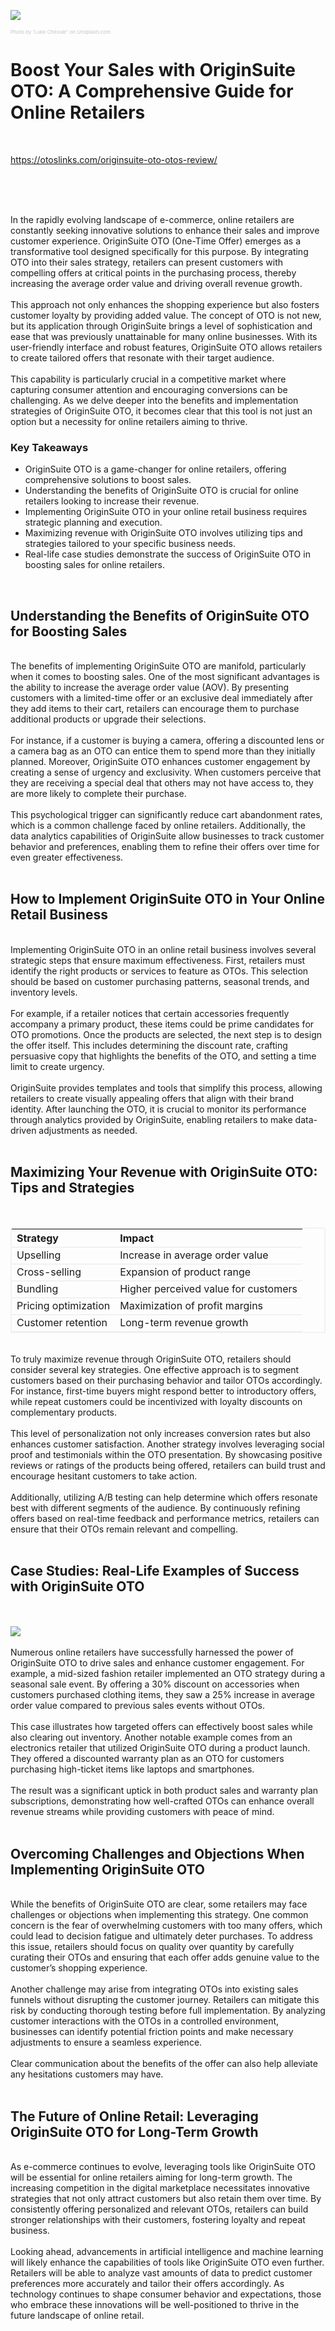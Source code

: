 <p><img src="https://images.unsplash.com/photo-1551288049-bebda4e38f71?crop=entropy&cs=srgb&fm=jpg&ixid=M3w0MDY0MzJ8MHwxfHNlYXJjaHwxfHxEYXRhJTIwdmlzdWFsaXphdGlvbnxlbnwwfDB8fHwxNzQ0NDUwNjkzfDA&ixlib=rb-4.0.3&q=85&w=900"></p>
<p><span style="color: #c5c5c5;font-size: 8px;">Photo by &apos;Luke Chesser&apos; on Unsplash.com</span></p>
<h1>Boost Your Sales with OriginSuite OTO: A Comprehensive Guide for Online Retailers</h1>
<p><br></p>
<p><a data-fr-linked="true" href="https://otoslinks.com/originsuite-oto-otos-review/">https://otoslinks.com/originsuite-oto-otos-review/</a></p>
<p><br></p>
<p><br><br>In the rapidly evolving landscape of e-commerce, online retailers are constantly seeking innovative solutions to enhance their sales and improve customer experience. OriginSuite OTO (One-Time Offer) emerges as a transformative tool designed specifically for this purpose. By integrating OTO into their sales strategy, retailers can present customers with compelling offers at critical points in the purchasing process, thereby increasing the average order value and driving overall revenue growth.&nbsp;<br><br>This approach not only enhances the shopping experience but also fosters customer loyalty by providing added value. The concept of OTO is not new, but its application through OriginSuite brings a level of sophistication and ease that was previously unattainable for many online businesses. With its user-friendly interface and robust features, OriginSuite OTO allows retailers to create tailored offers that resonate with their target audience.&nbsp;<br><br>This capability is particularly crucial in a competitive market where capturing consumer attention and encouraging conversions can be challenging. As we delve deeper into the benefits and implementation strategies of OriginSuite OTO, it becomes clear that this tool is not just an option but a necessity for online retailers aiming to thrive.</p>
<h3>Key Takeaways</h3>
<ul>
    <li>OriginSuite OTO is a game-changer for online retailers, offering comprehensive solutions to boost sales.</li>
    <li>Understanding the benefits of OriginSuite OTO is crucial for online retailers looking to increase their revenue.</li>
    <li>Implementing OriginSuite OTO in your online retail business requires strategic planning and execution.</li>
    <li>Maximizing revenue with OriginSuite OTO involves utilizing tips and strategies tailored to your specific business needs.</li>
    <li>Real-life case studies demonstrate the success of OriginSuite OTO in boosting sales for online retailers.</li>
</ul>
<p>&nbsp;</p>
<h2>Understanding the Benefits of OriginSuite OTO for Boosting Sales</h2>
<p><br>The benefits of implementing OriginSuite OTO are manifold, particularly when it comes to boosting sales. One of the most significant advantages is the ability to increase the average order value (AOV). By presenting customers with a limited-time offer or an exclusive deal immediately after they add items to their cart, retailers can encourage them to purchase additional products or upgrade their selections.&nbsp;<br><br>For instance, if a customer is buying a camera, offering a discounted lens or a camera bag as an OTO can entice them to spend more than they initially planned. Moreover, OriginSuite OTO enhances customer engagement by creating a sense of urgency and exclusivity. When customers perceive that they are receiving a special deal that others may not have access to, they are more likely to complete their purchase.&nbsp;<br><br>This psychological trigger can significantly reduce cart abandonment rates, which is a common challenge faced by online retailers. Additionally, the data analytics capabilities of OriginSuite allow businesses to track customer behavior and preferences, enabling them to refine their offers over time for even greater effectiveness.<br><br></p>
<h2>How to Implement OriginSuite OTO in Your Online Retail Business</h2>
<p><br>Implementing OriginSuite OTO in an online retail business involves several strategic steps that ensure maximum effectiveness. First, retailers must identify the right products or services to feature as OTOs. This selection should be based on customer purchasing patterns, seasonal trends, and inventory levels.&nbsp;<br><br>For example, if a retailer notices that certain accessories frequently accompany a primary product, these items could be prime candidates for OTO promotions. Once the products are selected, the next step is to design the offer itself. This includes determining the discount rate, crafting persuasive copy that highlights the benefits of the OTO, and setting a time limit to create urgency.&nbsp;<br><br>OriginSuite provides templates and tools that simplify this process, allowing retailers to create visually appealing offers that align with their brand identity. After launching the OTO, it is crucial to monitor its performance through analytics provided by OriginSuite, enabling retailers to make data-driven adjustments as needed.<br><br></p>
<h2>Maximizing Your Revenue with OriginSuite OTO: Tips and Strategies</h2>
<p>&nbsp;</p>
<table style="border-collapse: collapse; border: 2px solid rgb(242, 242, 242) !important; width: 100%;">
    <thead>
        <tr style="color: inherit;">
            <th style="text-align: left;border-bottom: 1px solid #e5e7eb;">Strategy</th>
            <th style="text-align: left;border-bottom: 1px solid #e5e7eb;">Impact</th>
        </tr>
    </thead>
    <tbody>
        <tr style="color: inherit;">
            <td style="text-align: left;border-bottom: 1px solid #e5e7eb;">Upselling</td>
            <td style="text-align: left;border-bottom: 1px solid #e5e7eb;">Increase in average order value</td>
        </tr>
        <tr style="color: inherit;">
            <td style="text-align: left;border-bottom: 1px solid #e5e7eb;">Cross-selling</td>
            <td style="text-align: left;border-bottom: 1px solid #e5e7eb;">Expansion of product range</td>
        </tr>
        <tr style="color: inherit;">
            <td style="text-align: left;border-bottom: 1px solid #e5e7eb;">Bundling</td>
            <td style="text-align: left;border-bottom: 1px solid #e5e7eb;">Higher perceived value for customers</td>
        </tr>
        <tr style="color: inherit;">
            <td style="text-align: left;border-bottom: 1px solid #e5e7eb;">Pricing optimization</td>
            <td style="text-align: left;border-bottom: 1px solid #e5e7eb;">Maximization of profit margins</td>
        </tr>
        <tr style="color: inherit;">
            <td style="text-align: left;border-bottom: 1px solid #e5e7eb;">Customer retention</td>
            <td style="text-align: left;border-bottom: 1px solid #e5e7eb;">Long-term revenue growth</td>
        </tr>
    </tbody>
</table>
<p><br>To truly maximize revenue through OriginSuite OTO, retailers should consider several key strategies. One effective approach is to segment customers based on their purchasing behavior and tailor OTOs accordingly. For instance, first-time buyers might respond better to introductory offers, while repeat customers could be incentivized with loyalty discounts on complementary products.&nbsp;<br><br>This level of personalization not only increases conversion rates but also enhances customer satisfaction. Another strategy involves leveraging social proof and testimonials within the OTO presentation. By showcasing positive reviews or ratings of the products being offered, retailers can build trust and encourage hesitant customers to take action.&nbsp;<br><br>Additionally, utilizing A/B testing can help determine which offers resonate best with different segments of the audience. By continuously refining offers based on real-time feedback and performance metrics, retailers can ensure that their OTOs remain relevant and compelling.<br><br></p>
<h2>Case Studies: Real-Life Examples of Success with OriginSuite OTO</h2>
<p><br><br><img src="&w=900"><br><br>Numerous online retailers have successfully harnessed the power of OriginSuite OTO to drive sales and enhance customer engagement. For example, a mid-sized fashion retailer implemented an OTO strategy during a seasonal sale event. By offering a 30% discount on accessories when customers purchased clothing items, they saw a 25% increase in average order value compared to previous sales events without OTOs.&nbsp;<br><br>This case illustrates how targeted offers can effectively boost sales while also clearing out inventory. Another notable example comes from an electronics retailer that utilized OriginSuite OTO during a product launch. They offered a discounted warranty plan as an OTO for customers purchasing high-ticket items like laptops and smartphones.&nbsp;<br><br>The result was a significant uptick in both product sales and warranty plan subscriptions, demonstrating how well-crafted OTOs can enhance overall revenue streams while providing customers with peace of mind.<br><br></p>
<h2>Overcoming Challenges and Objections When Implementing OriginSuite OTO</h2>
<p><br>While the benefits of OriginSuite OTO are clear, some retailers may face challenges or objections when implementing this strategy. One common concern is the fear of overwhelming customers with too many offers, which could lead to decision fatigue and ultimately deter purchases. To address this issue, retailers should focus on quality over quantity by carefully curating their OTOs and ensuring that each offer adds genuine value to the customer&rsquo;s shopping experience.&nbsp;<br><br>Another challenge may arise from integrating OTOs into existing sales funnels without disrupting the customer journey. Retailers can mitigate this risk by conducting thorough testing before full implementation. By analyzing customer interactions with the OTOs in a controlled environment, businesses can identify potential friction points and make necessary adjustments to ensure a seamless experience.&nbsp;<br><br>Clear communication about the benefits of the offer can also help alleviate any hesitations customers may have.<br><br></p>
<h2>The Future of Online Retail: Leveraging OriginSuite OTO for Long-Term Growth</h2>
<p><br>As e-commerce continues to evolve, leveraging tools like OriginSuite OTO will be essential for online retailers aiming for long-term growth. The increasing competition in the digital marketplace necessitates innovative strategies that not only attract customers but also retain them over time. By consistently offering personalized and relevant OTOs, retailers can build stronger relationships with their customers, fostering loyalty and repeat business.&nbsp;<br><br>Looking ahead, advancements in artificial intelligence and machine learning will likely enhance the capabilities of tools like OriginSuite OTO even further. Retailers will be able to analyze vast amounts of data to predict customer preferences more accurately and tailor their offers accordingly. As technology continues to shape consumer behavior and expectations, those who embrace these innovations will be well-positioned to thrive in the future landscape of online retail.<br><br><br></p>
